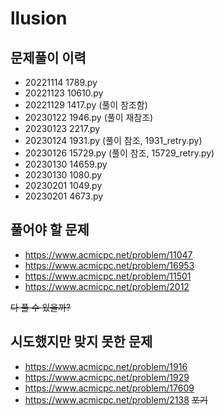 # llusion

## 문제풀이 이력
- 20221114 1789.py
- 20221123 10610.py
- 20221129 1417.py (풀이 참조함)
- 20230122 1946.py (풀이 재참조)
- 20230123 2217.py
- 20230124 1931.py (풀이 참조, 1931_retry.py)
- 20230126 15729.py (풀이 참조, 15729_retry.py)
- 20230130 14659.py
- 20230130 1080.py
- 20230201 1049.py
- 20230201 4673.py

## 풀어야 할 문제
- https://www.acmicpc.net/problem/11047
- https://www.acmicpc.net/problem/16953
- https://www.acmicpc.net/problem/11501
- https://www.acmicpc.net/problem/2012

~~다 풀 수 있을까?~~

## 시도했지만 맞지 못한 문제
- https://www.acmicpc.net/problem/1916
- https://www.acmicpc.net/problem/1929
- https://www.acmicpc.net/problem/17609
- https://www.acmicpc.net/problem/2138 ~~포기~~
